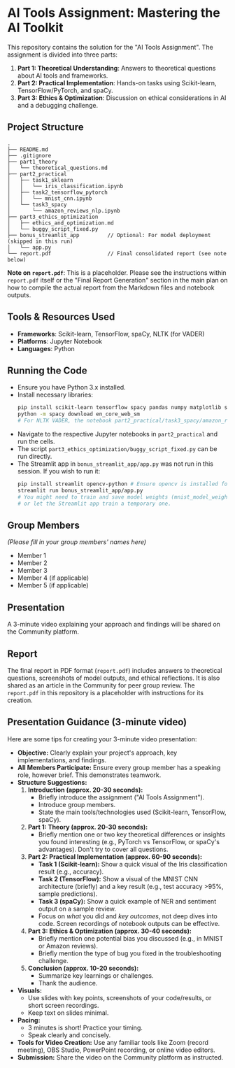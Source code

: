 # AI Tools Assignment: Mastering the AI Toolkit

This repository contains the solution for the "AI Tools Assignment". The assignment is divided into three parts:

1.  **Part 1: Theoretical Understanding**: Answers to theoretical questions about AI tools and frameworks.
2.  **Part 2: Practical Implementation**: Hands-on tasks using Scikit-learn, TensorFlow/PyTorch, and spaCy.
3.  **Part 3: Ethics & Optimization**: Discussion on ethical considerations in AI and a debugging challenge.

## Project Structure

```
.
├── README.md
├── .gitignore
├── part1_theory
│   └── theoretical_questions.md
├── part2_practical
│   ├── task1_sklearn
│   │   └── iris_classification.ipynb
│   ├── task2_tensorflow_pytorch
│   │   └── mnist_cnn.ipynb
│   └── task3_spacy
│       └── amazon_reviews_nlp.ipynb
├── part3_ethics_optimization
│   ├── ethics_and_optimization.md
│   └── buggy_script_fixed.py
├── bonus_streamlit_app         // Optional: For model deployment (skipped in this run)
│   └── app.py
└── report.pdf                  // Final consolidated report (see note below)
```

**Note on `report.pdf`**: This is a placeholder. Please see the instructions within `report.pdf` itself or the "Final Report Generation" section in the main plan on how to compile the actual report from the Markdown files and notebook outputs.

## Tools & Resources Used

*   **Frameworks**: Scikit-learn, TensorFlow, spaCy, NLTK (for VADER)
*   **Platforms**: Jupyter Notebook
*   **Languages**: Python

## Running the Code

- Ensure you have Python 3.x installed.
- Install necessary libraries:
  ```bash
  pip install scikit-learn tensorflow spacy pandas numpy matplotlib seaborn jupyterlab nltk
  python -m spacy download en_core_web_sm
  # For NLTK VADER, the notebook part2_practical/task3_spacy/amazon_reviews_nlp.ipynb handles download if needed.
  ```
- Navigate to the respective Jupyter notebooks in `part2_practical` and run the cells.
- The script `part3_ethics_optimization/buggy_script_fixed.py` can be run directly.
- The Streamlit app in `bonus_streamlit_app/app.py` was not run in this session. If you wish to run it:
  ```bash
  pip install streamlit opencv-python # Ensure opencv is installed for the app
  streamlit run bonus_streamlit_app/app.py
  # You might need to train and save model weights (mnist_model_weights.h5) from the mnist_cnn.ipynb first,
  # or let the Streamlit app train a temporary one.
  ```

## Group Members
*(Please fill in your group members' names here)*

- Member 1
- Member 2
- Member 3
- Member 4 (if applicable)
- Member 5 (if applicable)

## Presentation
A 3-minute video explaining your approach and findings will be shared on the Community platform.

## Report
The final report in PDF format (`report.pdf`) includes answers to theoretical questions, screenshots of model outputs, and ethical reflections. It is also shared as an article in the Community for peer group review. The `report.pdf` in this repository is a placeholder with instructions for its creation.

## Presentation Guidance (3-minute video)

Here are some tips for creating your 3-minute video presentation:

*   **Objective:** Clearly explain your project's approach, key implementations, and findings.
*   **All Members Participate:** Ensure every group member has a speaking role, however brief. This demonstrates teamwork.
*   **Structure Suggestions:**
    1.  **Introduction (approx. 20-30 seconds):**
        *   Briefly introduce the assignment ("AI Tools Assignment").
        *   Introduce group members.
        *   State the main tools/technologies used (Scikit-learn, TensorFlow, spaCy).
    2.  **Part 1: Theory (approx. 20-30 seconds):**
        *   Briefly mention one or two key theoretical differences or insights you found interesting (e.g., PyTorch vs TensorFlow, or spaCy's advantages). Don't try to cover all questions.
    3.  **Part 2: Practical Implementation (approx. 60-90 seconds):**
        *   **Task 1 (Scikit-learn):** Show a quick visual of the Iris classification result (e.g., accuracy).
        *   **Task 2 (TensorFlow):** Show a visual of the MNIST CNN architecture (briefly) and a key result (e.g., test accuracy >95%, sample predictions).
        *   **Task 3 (spaCy):** Show a quick example of NER and sentiment output on a sample review.
        *   Focus on *what* you did and *key outcomes*, not deep dives into code. Screen recordings of notebook outputs can be effective.
    4.  **Part 3: Ethics & Optimization (approx. 30-40 seconds):**
        *   Briefly mention one potential bias you discussed (e.g., in MNIST or Amazon reviews).
        *   Briefly mention the type of bug you fixed in the troubleshooting challenge.
    5.  **Conclusion (approx. 10-20 seconds):**
        *   Summarize key learnings or challenges.
        *   Thank the audience.
*   **Visuals:**
    *   Use slides with key points, screenshots of your code/results, or short screen recordings.
    *   Keep text on slides minimal.
*   **Pacing:**
    *   3 minutes is short! Practice your timing.
    *   Speak clearly and concisely.
*   **Tools for Video Creation:** Use any familiar tools like Zoom (record meeting), OBS Studio, PowerPoint recording, or online video editors.
*   **Submission:** Share the video on the Community platform as instructed.

